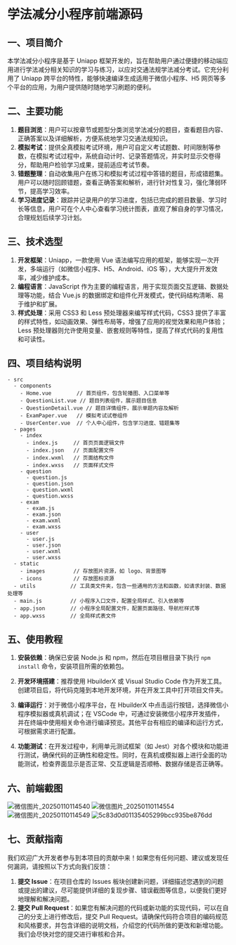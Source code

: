 # 学法减分小程序前端源码
## 一、项目简介
本学法减分小程序是基于 Uniapp 框架开发的，旨在帮助用户通过便捷的移动端应用进行学法减分相关知识的学习与练习，以应对交通法规学法减分考试。它充分利用了 Uniapp 跨平台的特性，能够快速编译生成适用于微信小程序、H5 网页等多个平台的应用，为用户提供随时随地学习刷题的便利。

## 二、主要功能
1. **题目浏览**：用户可以按章节或题型分类浏览学法减分的题目，查看题目内容、正确答案以及详细解析，方便系统地学习交通法规知识。
2. **模拟考试**：提供全真模拟考试环境，用户可自定义考试题数、时间限制等参数，在模拟考试过程中，系统自动计时、记录答题情况，并实时显示交卷得分，帮助用户检验学习成果，提前适应考试节奏。
3. **错题整理**：自动收集用户在练习和模拟考试过程中答错的题目，形成错题集。用户可以随时回顾错题，查看正确答案和解析，进行针对性复习，强化薄弱环节，提高学习效率。
4. **学习进度记录**：跟踪并记录用户的学习进度，包括已完成的题目数量、学习时长等信息，用户可在个人中心查看学习统计图表，直观了解自身的学习情况，合理规划后续学习计划。

## 三、技术选型
1. **开发框架**：Uniapp，一款使用 Vue 语法编写应用的框架，能够实现一次开发，多端运行（如微信小程序、H5、Android、iOS 等），大大提升开发效率，减少维护成本。
2. **编程语言**：JavaScript 作为主要的编程语言，用于实现页面交互逻辑、数据处理等功能，结合 Vue.js 的数据绑定和组件化开发模式，使代码结构清晰、易于维护和扩展。
3. **样式处理**：采用 CSS3 和 Less 预处理器来编写样式代码，CSS3 提供了丰富的样式特性，如动画效果、弹性布局等，增强了应用的视觉效果和用户体验；Less 预处理器则允许使用变量、嵌套规则等特性，提高了样式代码的复用性和可读性。

## 四、项目结构说明
```
- src
  - components
    - Home.vue        // 首页组件，包含轮播图、入口菜单等
    - QuestionList.vue // 题目列表组件，展示题目信息
    - QuestionDetail.vue // 题目详情组件，展示单题内容及解析
    - ExamPaper.vue   // 模拟考试试卷组件
    - UserCenter.vue  // 个人中心组件，包含学习进度、错题集等
  - pages
    - index
      - index.js     // 首页页面逻辑文件
      - index.json   // 页面配置文件
      - index.wxml   // 页面结构文件
      - index.wxss   // 页面样式文件
    - question
      - question.js 
      - question.json
      - question.wxml
      - question.wxss
    - exam
      - exam.js 
      - exam.json
      - exam.wxml
      - exam.wxss
    - user
      - user.js 
      - user.json
      - user.wxml
      - user.wxss
  - static
    - images         // 存放图片资源，如 logo、背景图等
    - icons          // 存放图标资源
  - utils           // 工具类文件夹，包含一些通用的方法和函数，如请求封装、数据处理等
  - main.js         // 小程序入口文件，配置全局样式、引入依赖等
  - app.json        // 小程序全局配置文件，配置页面路径、导航栏样式等
  - app.wxss        // 全局样式表文件
```

## 五、使用教程
1. **安装依赖**：确保已安装 Node.js 和 npm，然后在项目根目录下执行 `npm install` 命令，安装项目所需的依赖包。
2. **开发环境搭建**：推荐使用 HbuilderX 或 Visual Studio Code 作为开发工具。创建项目后，将代码克隆到本地开发环境，并在开发工具中打开项目文件夹。
3. **编译运行**：对于微信小程序平台，在 HbuilderX 中点击运行按钮，选择微信小程序模拟器或真机调试；在 VSCode 中，可通过安装微信小程序开发插件，并在终端中使用相关命令进行编译预览。其他平台有相应的编译和运行方式，可根据需求进行配置。

4. **功能测试**：在开发过程中，利用单元测试框架（如 Jest）对各个模块和功能进行测试，确保代码的正确性和稳定性。同时，在真机或模拟器上进行全面的功能测试，检查界面显示是否正常、交互逻辑是否顺畅、数据存储是否正确等。


## 六、前端截图
![微信图片_20250110114540](https://github.com/user-attachments/assets/6cd9069e-0ed1-4292-ae8f-5aa16e994894)
![微信图片_20250110114554](https://github.com/user-attachments/assets/af89262b-60b9-42e8-8c4b-d7be0384140a)
![微信图片_20250110114549](https://github.com/user-attachments/assets/9bc5275c-d79b-41d7-8c05-744eaf58488c)
![5c83d0d01135405299bcc935be876dd](https://github.com/user-attachments/assets/52d9e0a8-7e40-43df-b96f-85d08862d829)

## 七、贡献指南
我们欢迎广大开发者参与到本项目的贡献中来！如果您有任何问题、建议或发现任何漏洞，请按照以下方式向我们反馈：
1. **提交 Issue**：在项目仓库的 Issues 板块创建新问题，详细描述您遇到的问题或提出的建议，尽可能提供详细的复现步骤、错误截图等信息，以便我们更好地理解和解决问题。
2. **提交 Pull Request**：如果您有解决问题的代码或新功能的实现代码，可以在自己的分支上进行修改后，提交 Pull Request。请确保代码符合项目的编码规范和风格要求，并包含详细的说明文档，介绍您的代码所做的更改和新增功能。我们会尽快对您的提交进行审核和合并。
